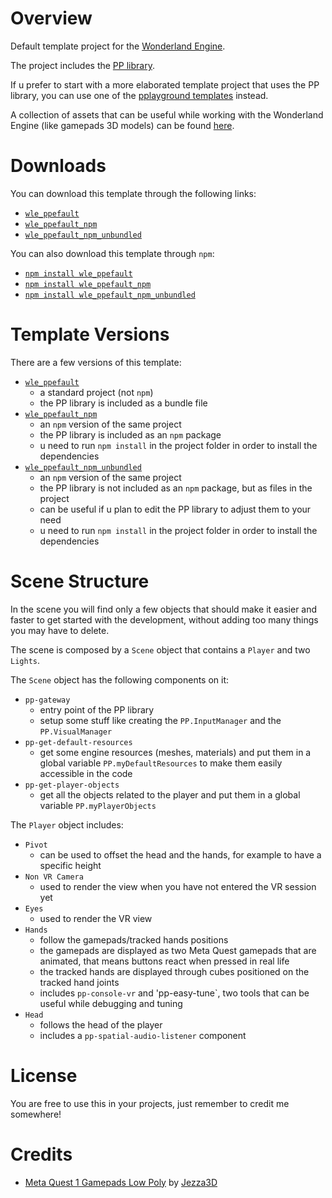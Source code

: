 # Overview

Default template project for the [Wonderland Engine](https://wonderlandengine.com/).

The project includes the [PP library](https://github.com/SignorPipo/wle_pp).

If u prefer to start with a more elaborated template project that uses the PP library, you can use one of the [pplayground templates](https://github.com/SignorPipo/wle_pplaygrounds) instead.

A collection of assets that can be useful while working with the Wonderland Engine (like gamepads 3D models) can be found [here](https://github.com/SignorPipo/wle_assets).

# Downloads

You can download this template through the following links:
  * [`wle_ppefault`](https://github.com/SignorPipo/wle_ppefault/releases/latest/download/wle_ppefault.zip)
  * [`wle_ppefault_npm`](https://github.com/SignorPipo/wle_ppefault/releases/latest/download/wle_ppefault_npm.zip)
  * [`wle_ppefault_npm_unbundled`](https://github.com/SignorPipo/wle_ppefault/releases/latest/download/wle_ppefault_npm_unbundled.zip)

You can also download this template through `npm`: 
  * [`npm install wle_ppefault`](https://www.npmjs.com/package/wle_ppefault)
  * [`npm install wle_ppefault_npm`](https://www.npmjs.com/package/wle_ppefault_npm) 
  * [`npm install wle_ppefault_npm_unbundled`](https://www.npmjs.com/package/wle_ppefault_npm_unbundled)

# Template Versions

There are a few versions of this template:
- [`wle_ppefault`](https://github.com/SignorPipo/wle_ppefault/tree/main/wle_ppefault/wle_ppefault)
  * a standard project (not `npm`)
  * the PP library is included as a bundle file
- [`wle_ppefault_npm`](https://github.com/SignorPipo/wle_ppefault/tree/main/wle_ppefault/wle_ppefault_npm)
  * an `npm` version of the same project
  * the PP library is included as an `npm` package
  * u need to run `npm install` in the project folder in order to install the dependencies
- [`wle_ppefault_npm_unbundled`](https://github.com/SignorPipo/wle_ppefault/tree/main/wle_ppefault/wle_ppefault_npm_unbundled)
  * an `npm` version of the same project
  * the PP library is not included as an `npm` package, but as files in the project
  * can be useful if u plan to edit the PP library to adjust them to your need
  * u need to run `npm install` in the project folder in order to install the dependencies

# Scene Structure

In the scene you will find only a few objects that should make it easier and faster to get started with the development, without adding too many things you may have to delete.

The scene is composed by a `Scene` object that contains a `Player` and two `Lights`.

The `Scene` object has the following components on it:
- `pp-gateway`
  * entry point of the PP library
  * setup some stuff like creating the `PP.InputManager` and the `PP.VisualManager`
- `pp-get-default-resources`
  * get some engine resources (meshes, materials) and put them in a global variable `PP.myDefaultResources` to make them easily accessible in the code
- `pp-get-player-objects`
  * get all the objects related to the player and put them in a global variable `PP.myPlayerObjects`

The `Player` object includes:
- `Pivot`
  * can be used to offset the head and the hands, for example to have a specific height
- `Non VR Camera`
  * used to render the view when you have not entered the VR session yet
- `Eyes`
  * used to render the VR view
- `Hands`
  * follow the gamepads/tracked hands positions
  * the gamepads are displayed as two Meta Quest gamepads that are animated, that means buttons react when pressed in real life
  * the tracked hands are displayed through cubes positioned on the tracked hand joints
  * includes `pp-console-vr` and 'pp-easy-tune`, two tools that can be useful while debugging and tuning
- `Head`
  * follows the head of the player
  * includes a `pp-spatial-audio-listener` component

# License

You are free to use this in your projects, just remember to credit me somewhere!

# Credits

- [Meta Quest 1 Gamepads Low Poly](https://github.com/SignorPipo/wle_ppefault/blob/main/wle_ppefault/wle_ppefault/assets/models/meta_quest_1_gamepads_credits_Jezza3D.fbx) by [Jezza3D](https://sketchfab.com/Jezza3D)
